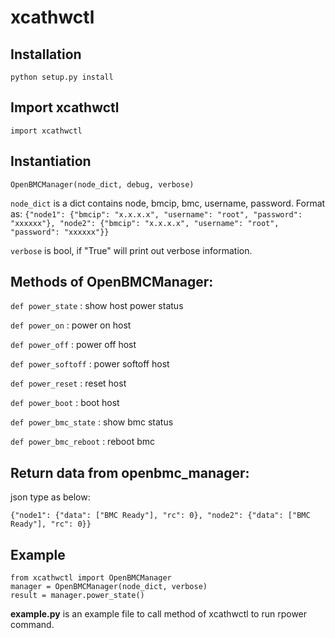 # xcathwctl

## Installation

``python setup.py install``

## Import xcathwctl

``import xcathwctl``

## Instantiation

``OpenBMCManager(node_dict, debug, verbose)``

``node_dict`` is a dict contains node, bmcip, bmc, username, password. Format as: ``{"node1": {"bmcip": "x.x.x.x", "username": "root", "password": "xxxxxx"}, "node2": {"bmcip": "x.x.x.x", "username": "root", "password": "xxxxxx"}}``

``verbose`` is bool, if "True" will print out verbose information.

## Methods of OpenBMCManager:

``def power_state``      : show host power status

``def power_on``         : power on host

``def power_off``        : power off host

``def power_softoff``    : power softoff host

``def power_reset``      : reset host

``def power_boot``       : boot host

``def power_bmc_state``  : show bmc status

``def power_bmc_reboot`` : reboot bmc

## Return data from openbmc_manager:

json type as below:

``{"node1": {"data": ["BMC Ready"], "rc": 0}, "node2": {"data": ["BMC Ready"], "rc": 0}}``

## Example

```
from xcathwctl import OpenBMCManager
manager = OpenBMCManager(node_dict, verbose)
result = manager.power_state()
```

**example.py** is an example file to call method of xcathwctl to run rpower command.
